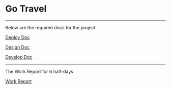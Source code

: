 # Go Travel

---
Below are the required docs for the project

[Deploy Doc](/req_docs/DEPLOY.md)

[Design Doc](/req_docs/DESIGN.md)

[Develop Doc](/req_docs/DEVELOP.md)

---
The Work Report for 6 half-days

[Work Report](report.md)

